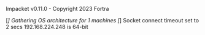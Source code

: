 Impacket v0.11.0 - Copyright 2023 Fortra

[*] Gathering OS architecture for 1 machines
[*] Socket connect timeout set to 2 secs
192.168.224.248 is 64-bit

